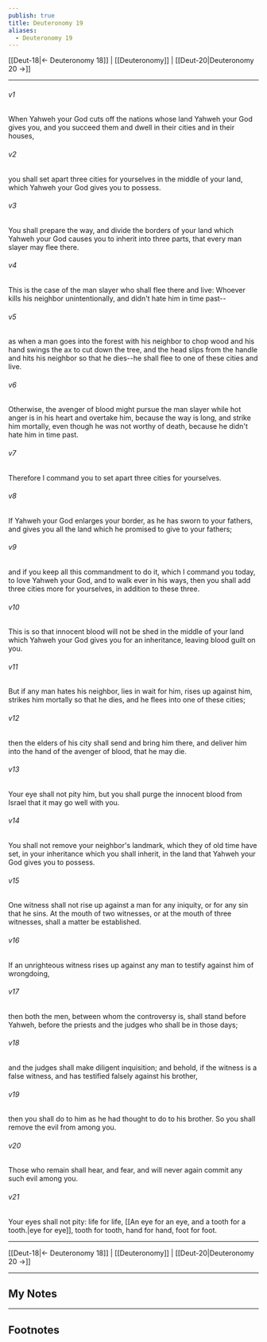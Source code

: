 ```yaml
---
publish: true
title: Deuteronomy 19
aliases:
  - Deuteronomy 19
---
```


[[Deut-18|← Deuteronomy 18]] | [[Deuteronomy]] | [[Deut-20|Deuteronomy 20 →]]
***



###### v1 
When Yahweh your God cuts off the nations whose land Yahweh your God gives you, and you succeed them and dwell in their cities and in their houses, 

###### v2 
you shall set apart three cities for yourselves in the middle of your land, which Yahweh your God gives you to possess. 

###### v3 
You shall prepare the way, and divide the borders of your land which Yahweh your God causes you to inherit into three parts, that every man slayer may flee there. 

###### v4 
This is the case of the man slayer who shall flee there and live: Whoever kills his neighbor unintentionally, and didn't hate him in time past-- 

###### v5 
as when a man goes into the forest with his neighbor to chop wood and his hand swings the ax to cut down the tree, and the head slips from the handle and hits his neighbor so that he dies--he shall flee to one of these cities and live. 

###### v6 
Otherwise, the avenger of blood might pursue the man slayer while hot anger is in his heart and overtake him, because the way is long, and strike him mortally, even though he was not worthy of death, because he didn't hate him in time past. 

###### v7 
Therefore I command you to set apart three cities for yourselves. 

###### v8 
If Yahweh your God enlarges your border, as he has sworn to your fathers, and gives you all the land which he promised to give to your fathers; 

###### v9 
and if you keep all this commandment to do it, which I command you today, to love Yahweh your God, and to walk ever in his ways, then you shall add three cities more for yourselves, in addition to these three. 

###### v10 
This is so that innocent blood will not be shed in the middle of your land which Yahweh your God gives you for an inheritance, leaving blood guilt on you. 

###### v11 
But if any man hates his neighbor, lies in wait for him, rises up against him, strikes him mortally so that he dies, and he flees into one of these cities; 

###### v12 
then the elders of his city shall send and bring him there, and deliver him into the hand of the avenger of blood, that he may die. 

###### v13 
Your eye shall not pity him, but you shall purge the innocent blood from Israel that it may go well with you. 

###### v14 
You shall not remove your neighbor's landmark, which they of old time have set, in your inheritance which you shall inherit, in the land that Yahweh your God gives you to possess. 

###### v15 
One witness shall not rise up against a man for any iniquity, or for any sin that he sins. At the mouth of two witnesses, or at the mouth of three witnesses, shall a matter be established. 

###### v16 
If an unrighteous witness rises up against any man to testify against him of wrongdoing, 

###### v17 
then both the men, between whom the controversy is, shall stand before Yahweh, before the priests and the judges who shall be in those days; 

###### v18 
and the judges shall make diligent inquisition; and behold, if the witness is a false witness, and has testified falsely against his brother, 

###### v19 
then you shall do to him as he had thought to do to his brother. So you shall remove the evil from among you. 

###### v20 
Those who remain shall hear, and fear, and will never again commit any such evil among you. 

###### v21 
Your eyes shall not pity: life for life, [[An eye for an eye, and a tooth for a tooth.|eye for eye]], tooth for tooth, hand for hand, foot for foot.

***
[[Deut-18|← Deuteronomy 18]] | [[Deuteronomy]] | [[Deut-20|Deuteronomy 20 →]]

---
## My Notes

---
## Footnotes